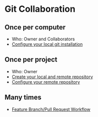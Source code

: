 # Git Collaboration

## Once per computer

- Who: Owner and Collaborators
- [Configure your local git installation](git-config-local.md)

## Once per project

- Who: Owner
- [Create your local and remote repository](git-workflow-cli-start-local.md)
- [Configure your remote repository](git-config-remote-repository.md)

## Many times

- [Feature Branch/Pull Request Workflow](git-feature-branch-workflow.md)
